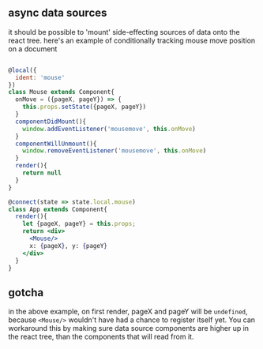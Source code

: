async data sources
---

it should be possible to 'mount' side-effecting sources of data onto the react tree. here's an example of conditionally tracking mouse move position on a document

```jsx

@local({
  ident: 'mouse'
})
class Mouse extends Component{
  onMove = ({pageX, pageY}) => {
    this.props.setState({pageX, pageY})
  }
  componentDidMount(){
    window.addEventListener('mousemove', this.onMove)
  }
  componentWillUnmount(){
    window.removeEventListener('mousemove', this.onMove)
  }
  render(){
    return null
  }
}

@connect(state => state.local.mouse)
class App extends Component{
  render(){
    let {pageX, pageY} = this.props;
    return <div>
      <Mouse/>
      x: {pageX}, y: {pageY}
    </div>
  }
}
```

gotcha
---

in the above example, on first render, pageX and pageY will be `undefined`, because `<Mouse/>` wouldn't have had a chance to register itself yet. You can workaround this by making sure data source components are higher up in the react tree, than the components that will read from it.
